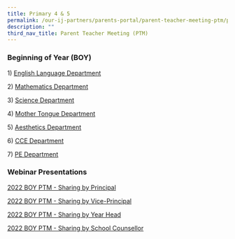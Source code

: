 ```yaml
---
title: Primary 4 & 5
permalink: /our-ij-partners/parents-portal/parent-teacher-meeting-ptm/primary-4-n-primary-4/
description: ""
third_nav_title: Parent Teacher Meeting (PTM)
---
```

### Beginning of Year (BOY)


1) [English Language Department](https://drive.google.com/file/d/1QrHdmJK9enyjwM9edyw-_NQx6XEHtDfg/view)

  

2) [Mathematics Department](https://drive.google.com/file/d/1HdvDlaibHnHEA0b4bjCoa3VJY_ym_JdN/view)

  

3) [Science Department](https://drive.google.com/file/d/1EA3-qDpyTf7bEX0uDf4hpV1lhWTWko2P/view)

  

4) [Mother Tongue Department](https://drive.google.com/file/d/1wTmQi4rVwO9jPqrdQFZQyjTCVeYv1p_f/view)

  

5) [Aesthetics Department](https://drive.google.com/file/d/1pQSMmAv1NKzSHhS1ey44g8-cSTPyOCFS/view?usp=sharing)

  

6) [CCE Department](https://drive.google.com/file/d/1B-QDP6f__fkDd9WHMS5ZYSumK2ubGjvJ/view)

  

7) [PE Department](https://drive.google.com/file/d/1gFiSljN0aFpsGAkkx74TMf1g026lkV6q/view)

### Webinar Presentations


[2022 BOY PTM - Sharing by Principal](/files/Parents%20Portal/2022%20MID%20PRI%20BOY%20PTM%20SLIDES_PRINCIPAL.pdf)

  

[2022 BOY PTM - Sharing by Vice-Principal](/files/Parents%20Portal/2022%20MID%20PRI%20SUBJECT%20BASED%20BANDING_VICE%20PRINCIPAL.pdf)
  

[2022 BOY PTM - Sharing by Year Head](/files/Parents%20Portal/2022%20MID%20PRI%20BOY%20PTM%20SLIDES_YEAR%20HEAD.pdf)

  

[2022 BOY PTM - Sharing by School Counsellor](/files/Parents%20Portal/2022%20MID%20PRI%20BOY%20PTM%20SLIDES_SCH%20COUNSELLOR.pdf)